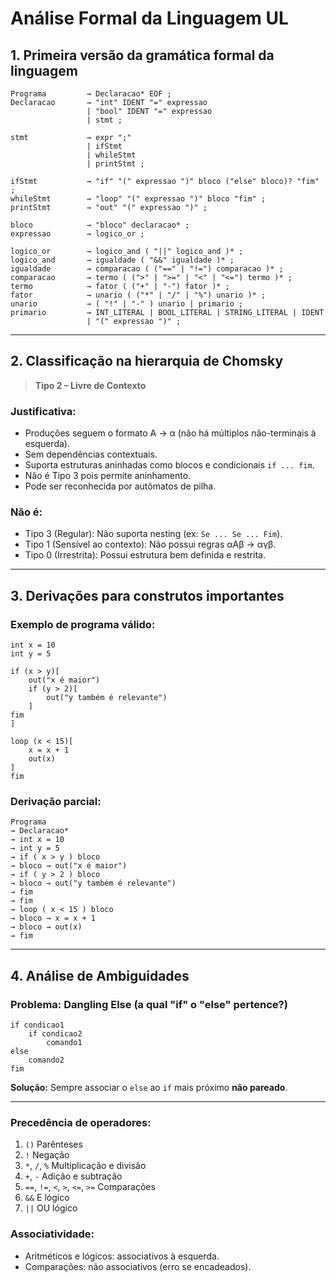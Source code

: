 
#  Análise Formal da Linguagem UL

## 1. Primeira versão da gramática formal da linguagem

```ebnf
Programa         → Declaracao* EOF ;
Declaracao       → "int" IDENT "=" expressao
                 | "bool" IDENT "=" expressao
                 | stmt ;

stmt             → expr ";"
                 | ifStmt
                 | whileStmt
                 | printStmt ;

ifStmt           → "if" "(" expressao ")" bloco ("else" bloco)? "fim" ;
whileStmt        → "loop" "(" expressao ")" bloco "fim" ;
printStmt        → "out" "(" expressao ")" ;

bloco            → "bloco" declaracao* ;
expressao        → logico_or ;

logico_or        → logico_and ( "||" logico_and )* ;
logico_and       → igualdade ( "&&" igualdade )* ;
igualdade        → comparacao ( ("==" | "!=") comparacao )* ;
comparacao       → termo ( (">" | ">=" | "<" | "<=") termo )* ;
termo            → fator ( ("+" | "-") fator )* ;
fator            → unario ( ("*" | "/" | "%") unario )* ;
unario           → ( "!" | "-" ) unario | primario ;
primario         → INT_LITERAL | BOOL_LITERAL | STRING_LITERAL | IDENT
                 | "(" expressao ")" ;
```

---

## 2. Classificação na hierarquia de Chomsky

>  **Tipo 2 – Livre de Contexto**

###  Justificativa:
- Produções seguem o formato A → α (não há múltiplos não-terminais à esquerda).
- Sem dependências contextuais.
- Suporta estruturas aninhadas como blocos e condicionais `if ... fim`.
- Não é Tipo 3 pois permite aninhamento.
- Pode ser reconhecida por autômatos de pilha.

###  Não é:
- Tipo 3 (Regular): Não suporta nesting (ex: `Se ... Se ... Fim`).
- Tipo 1 (Sensível ao contexto): Não possui regras αAβ → αγβ.
- Tipo 0 (Irrestrita): Possui estrutura bem definida e restrita.

---

## 3. Derivações para construtos importantes

###  Exemplo de programa válido:

```
int x = 10
int y = 5

if (x > y)[
    out("x é maior")
    if (y > 2)[
        out("y também é relevante")
    ]
fim
]

loop (x < 15)[
    x = x + 1
    out(x)
]
fim
```

### Derivação parcial:

```
Programa
→ Declaracao*
→ int x = 10
→ int y = 5
→ if ( x > y ) bloco
→ bloco → out("x é maior")
→ if ( y > 2 ) bloco
→ bloco → out("y também é relevante")
→ fim
→ fim
→ loop ( x < 15 ) bloco
→ bloco → x = x + 1
→ bloco → out(x)
→ fim
```

---

## 4. Análise de Ambiguidades

###  Problema: Dangling Else (a qual "if" o "else" pertence?)

```
if condicao1
    if condicao2
        comando1
else
    comando2
fim
```

**Solução:** Sempre associar o `else` ao `if` mais próximo **não pareado**.

---

###  Precedência de operadores:

1. `()` Parênteses
2. `!` Negação
3. `*`, `/`, `%` Multiplicação e divisão
4. `+`, `-` Adição e subtração
5. `==`, `!=`, `<`, `>`, `<=`, `>=` Comparações
6. `&&` E lógico
7. `||` OU lógico

###  Associatividade:

- Aritméticos e lógicos: associativos à esquerda.
- Comparações: não associativos (erro se encadeados).

